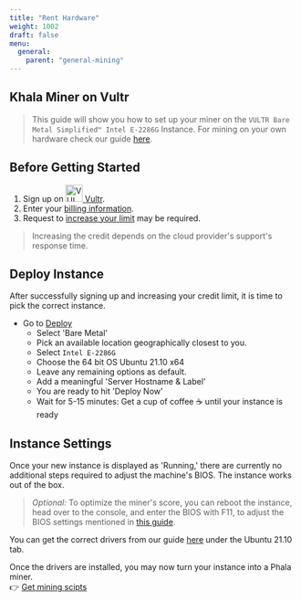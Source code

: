 ```yaml
---
title: "Rent Hardware"
weight: 1002
draft: false
menu:
  general:
    parent: "general-mining"
---
```


## Khala Miner on Vultr

> This guide will show you how to set up your miner on the `VULTR Bare Metal Simplified™ Intel E-2286G` Instance. For mining on your own hardware check our guide [here](/en-us/mine/khala-mining/1-0-hardware-requirements/#requirements-checklist).

## Before Getting Started

1. Sign up on <a href="https://www.vultr.com/?ref=9108833-8H"><img alt="VULTR Bare Metal" src="/images/docs/quick-start/mine-phala/signet__on-dark-blue-bg.png" width="30"> [Vultr](https://vultr.com).
2. Enter your [billing information](https://my.vultr.com/billing/).
3. Request to [increase your limit](https://my.vultr.com/billing/#billinglimits) may be required.

> Increasing the credit depends on the cloud provider's support's response time.

## Deploy Instance

After successfully signing up and increasing your credit limit, it is time to pick the correct instance.

* Go to [Deploy](https://my.vultr.com/deploy/)
  - Select 'Bare Metal'
  - Pick an available location geographically closest to you.
  - Select `Intel E-2286G`
  - Choose the 64 bit OS Ubuntu 21.10 x64
  - Leave any remaining options as default.
  - Add a meaningful 'Server Hostname & Label'
  - You are ready to hit 'Deploy Now'
  - Wait for 5-15 minutes: Get a cup of coffee :coffee: until your instance is ready

## Instance Settings

Once your new instance is displayed as 'Running,' there are currently no additional steps required to adjust the machine's BIOS. The instance works out of the box.

> _Optional:_ To optimize the miner's score, you can reboot the instance, head over to the console, and enter the BIOS with F11, to adjust the BIOS settings mentioned in [this guide](/en-us/mine/khala-mining/1-0-hardware-requirements/#check-your-bios).

You can get the correct drivers from our guide [here](/en-us/mine/khala-mining/1-0-hardware-requirements/#supported-operating-systems) under the Ubuntu 21.10 tab.

Once the drivers are installed, you may now turn your instance into a Phala miner.
\
 :point_right:  [Get mining scipts](/en-us/general/mining/mine-phala/#quick-start)
